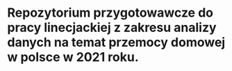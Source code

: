 # Repozytorium przygotowawcze do pracy linecjackiej z zakresu analizy danych na temat przemocy domowej w polsce w 2021 roku.
